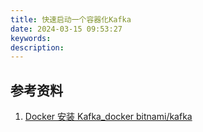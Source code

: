```yaml
---
title: 快速启动一个容器化Kafka
date: 2024-03-15 09:53:27
keywords:
description:
---
```




## 参考资料

1. [Docker 安装 Kafka_docker bitnami/kafka](https://blog.csdn.net/qq_42971035/article/details/129697736)
